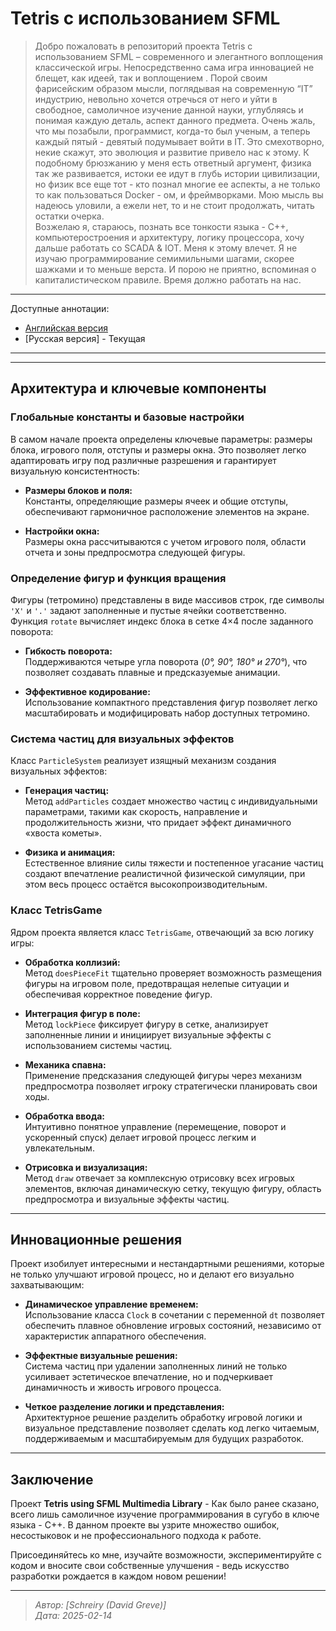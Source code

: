 # Tetris с использованием SFML

> Добро пожаловать в репозиторий проекта Tetris с использованием SFML – современного и элегантного воплощения классической игры. Непосредственно сама игра инновацией не блещет, как идеей, так и воплощением . Порой своим фарисейским образом мысли, поглядывая на современную “IT” индустрию, невольно хочется отречься от него и уйти в свободное, самоличное изучение данной науки, углубляясь и понимая каждую деталь, аспект данного предмета. Очень жаль, что мы позабыли, программист, когда-то был ученым, а теперь каждый пятый - девятый подумывает войти в IT. Это смехотворно, некие скажут, это эволюция и развитие привело нас к этому. К подобному брюзжанию у меня есть ответный аргумент, физика так же развивается, истоки ее идут в глубь истории цивилизации, но физик все еще тот - кто познал многие ее аспекты, а не только то как пользоваться Docker - ом, и фреймворками. Мою мысль вы надеюсь уловили, а ежели нет, то и не стоит продолжать, читать остатки очерка.  
> Возжелаю я, стараюсь, познать все тонкости языка - С++, компьютеростроения и архитектуру, логику процессора, хочу дальше работать со SCADA & IOT. Меня к этому влечет. 
> Я не изучаю программирование семимильными шагами, скорее шажками и то меньше верста. И порою не приятно, вспоминая о капиталистическом правиле. Время должно работать на нас.

----
Доступные аннотации:

- [Английская версия](./README.md)
- [Русская версия] - Текущая
----



---

## Архитектура и ключевые компоненты

### Глобальные константы и базовые настройки

В самом начале проекта определены ключевые параметры: размеры блока, игрового поля, отступы и размеры окна. Это позволяет легко адаптировать игру под различные разрешения и гарантирует визуальную консистентность:

- **Размеры блоков и поля:**  
  Константы, определяющие размеры ячеек и общие отступы, обеспечивают гармоничное расположение элементов на экране.

- **Настройки окна:**  
  Размеры окна рассчитываются с учетом игрового поля, области отчета и зоны предпросмотра следующей фигуры.

### Определение фигур и функция вращения

Фигуры (тетромино) представлены в виде массивов строк, где символы `'X'` и `'.'` задают заполненные и пустые ячейки соответственно. Функция `rotate` вычисляет индекс блока в сетке 4×4 после заданного поворота:

- **Гибкость поворота:**  
  Поддерживаются четыре угла поворота (_0°, 90°, 180° и 270°_), что позволяет создавать плавные и предсказуемые анимации.

- **Эффективное кодирование:**  
  Использование компактного представления фигур позволяет легко масштабировать и модифицировать набор доступных тетромино.

### Система частиц для визуальных эффектов

Класс `ParticleSystem` реализует изящный механизм создания визуальных эффектов:

- **Генерация частиц:**  
  Метод `addParticles` создает множество частиц с индивидуальными параметрами, такими как скорость, направление и продолжительность жизни, что придает эффект динамичного «хвоста кометы».

- **Физика и анимация:**  
  Естественное влияние силы тяжести и постепенное угасание частиц создают впечатление реалистичной физической симуляции, при этом весь процесс остаётся высокопроизводительным.

### Класс TetrisGame

Ядром проекта является класс `TetrisGame`, отвечающий за всю логику игры:

- **Обработка коллизий:**  
  Метод `doesPieceFit` тщательно проверяет возможность размещения фигуры на игровом поле, предотвращая нелепые ситуации и обеспечивая корректное поведение фигур.

- **Интеграция фигур в поле:**  
  Метод `lockPiece` фиксирует фигуру в сетке, анализирует заполненные линии и инициирует визуальные эффекты с использованием системы частиц.

- **Механика спавна:**  
  Применение предсказания следующей фигуры через механизм предпросмотра позволяет игроку стратегически планировать свои ходы.

- **Обработка ввода:**  
  Интуитивно понятное управление (перемещение, поворот и ускоренный спуск) делает игровой процесс легким и увлекательным.

- **Отрисовка и визуализация:**  
  Метод `draw` отвечает за комплексную отрисовку всех игровых элементов, включая динамическую сетку, текущую фигуру, область предпросмотра и визуальные эффекты частиц.

---

## Инновационные решения

Проект изобилует интересными и нестандартными решениями, которые не только улучшают игровой процесс, но и делают его визуально захватывающим:

- **Динамическое управление временем:**  
  Использование класса `Clock` в сочетании с переменной `dt` позволяет обеспечить плавное обновление игровых состояний, независимо от характеристик аппаратного обеспечения.

- **Эффектные визуальные решения:**  
  Система частиц при удалении заполненных линий не только усиливает эстетическое впечатление, но и подчеркивает динамичность и живость игрового процесса.

- **Четкое разделение логики и представления:**  
  Архитектурное решение разделить обработку игровой логики и визуальное представление позволяет сделать код легко читаемым, поддерживаемым и масштабируемым для будущих разработок.

---

## Заключение

Проект **Tetris using SFML Multimedia Library** -  Как было ранее сказано, всего лишь самоличное изучение программирования в сугубо в ключе языка - С++.
 В данном проекте вы узрите множество ошибок, несостыковок и не профессионального подхода к работе.

Присоединяйтесь ко мне, изучайте возможности, экспериментируйте с кодом и вносите свои собственные улучшения - ведь искусство разработки рождается в каждом новом решении!

---

> *Автор: [Schreiry (David Greve)]*  
> *Дата: 2025-02-14*
